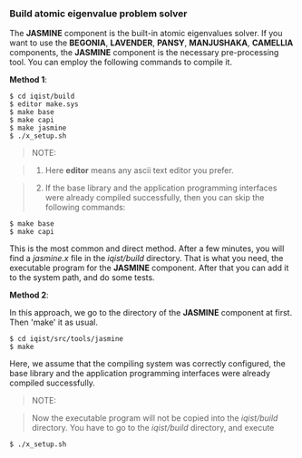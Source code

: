 ### Build atomic eigenvalue problem solver

The **JASMINE** component is the built-in atomic eigenvalues solver. If you want to use the **BEGONIA**, **LAVENDER**, **PANSY**, **MANJUSHAKA**, **CAMELLIA** components, the **JASMINE** component is the necessary pre-processing tool. You can employ the following commands to compile it.

**Method 1**:
```
$ cd iqist/build
$ editor make.sys
$ make base
$ make capi
$ make jasmine
$ ./x_setup.sh
```

> NOTE: 

> 1. Here **editor** means any ascii text editor you prefer.

> 2. If the base library and the application programming interfaces were already compiled successfully, then you can skip the following commands:
```
$ make base
$ make capi
```

This is the most common and direct method. After a few minutes, you will find a *jasmine.x* file in the *iqist/build* directory. That is what you need, the executable program for the **JASMINE** component. After that you can add it to the system path, and do some tests.

**Method 2**:

In this approach, we go to the directory of the **JASMINE** component at first. Then 'make' it as usual.

```
$ cd iqist/src/tools/jasmine
$ make
```

Here, we assume that the compiling system was correctly configured, the base library and the application programming interfaces were already compiled successfully.

> NOTE: 

> Now the executable program will not be copied into the *iqist/build* directory. You have to go to the *iqist/build* directory, and execute
```
$ ./x_setup.sh
```